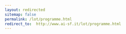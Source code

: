 ```yaml
---
layout: redirected
sitemap: false
permalink: /lot/programme.html
redirect_to:  http://www.ai-sf.it/lot/programme.html
---
```

